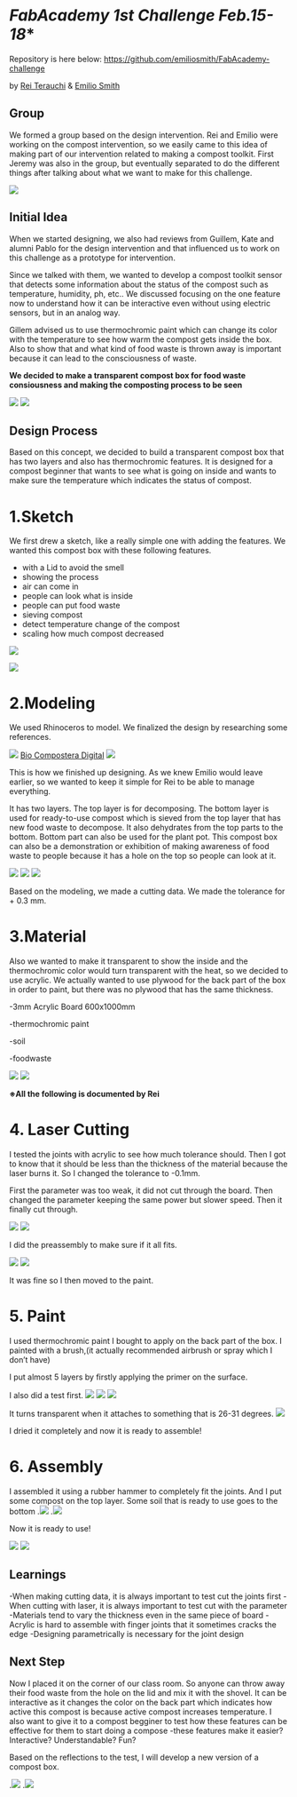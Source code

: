 *FabAcademy 1st Challenge Feb.15-18**
===============

Repository is here below:
https://github.com/emiliosmith/FabAcademy-challenge

by [Rei Terauchi](https://terauchi-rei.github.io/mdefweb/) & [Emilio Smith](https://emiliosmith.github.io/mdef_emilio2/)

## Group
We formed a group based on the design intervention. Rei and Emilio were working on the compost intervention, so we easily came to this idea of making part of our intervention related to making a compost toolkit.
First Jeremy was also in the group, but eventually separated to do the different things after talking about what we want to make for this challenge.

![](../images/fabacademy/challenge1/group.jpg)

## Initial Idea
When we started designing, we also had reviews from Guillem, Kate and alumni Pablo for the design intervention and that influenced us to work on this challenge as a prototype for intervention.

Since we talked with them, we wanted to develop a compost toolkit sensor that detects some information about the status of the compost such as temperature, humidity, ph, etc.. We discussed focusing on the one feature now to understand how it can be interactive even without using electric sensors, but in an analog way.  

Gillem advised us to use thermochromic paint which can change its color with the temperature to see how warm the compost gets inside the box. Also to show that and what kind of food waste is thrown away is important because it can lead to the consciousness of waste.

**We decided to make a transparent compost box for food waste consiousness and making the composting process to be seen**

![](/images/fabacademy/challenge1/refs.jpg)
![](/images/fabacademy/challenge1/guillem.jpg)

## Design Process
Based on this concept, we decided to build a transparent compost box that has two layers and also has thermochromic features. It is designed for a compost beginner that wants to see what is going on inside and wants to make sure the temperature which indicates the status of compost.

# 1.Sketch

We first drew a sketch, like a really simple one with adding the features.
We wanted this compost box with these following features.

- with a Lid to avoid the smell
- showing the process
- air can come in
- people can look what is inside
- people can put food waste
- sieving compost
- detect temperature change of the compost
- scaling how much compost decreased

![](/images/fabacademy/challenge1/1.jpeg)

![](/images/fabacademy/challenge1/2.jpeg)


# 2.Modeling

We used Rhinoceros to model. We finalized the design by researching some references.

![](/images/fabacademy/challenge1/bio.jpg)
[Bio Compostera Digital](http://www.fablab.uchile.cl/proyectos/455/biocompostera-digital/)
![](/images/fabacademy/challenge1/layer.jpg)

This is how we finished up designing. As we knew Emilio would leave earlier, so we wanted to keep it simple for Rei to be able to  manage everything.

It has two layers. The top layer is for decomposing. The bottom layer is used for ready-to-use compost which is sieved from the top layer that has new food waste to decompose. It also dehydrates from the top parts to the bottom. Bottom part can also be used for the plant pot.
This compost box can also be a demonstration or exhibition of making awareness of food waste to people because it has a hole on the top so people can look at it.

![](/images/fabacademy/challenge1/model.jpg)
![](/images/fabacademy/challenge1/cut.jpg)
![](/images/fabacademy/challenge1/3.jpeg)

Based on the modeling, we made a cutting data. We made the tolerance for + 0.3 mm.

# 3.Material

Also we wanted to make it transparent to show the inside and the thermochromic color would turn transparent with the heat, so we decided to use acrylic. We actually wanted to use plywood for the back part of the box in order to paint, but there was no plywood that has the same thickness.

-3mm Acrylic Board 600x1000mm

-thermochromic paint

-soil

-foodwaste

![](/images/fabacademy/challenge1/S__4431879.jpg)
![](/images/fabacademy/challenge1/S__4431891.jpg)

**※All the following is documented by Rei**

# 4. Laser Cutting

I tested the joints with acrylic to see how much tolerance should. Then I got to know that it should be less than the thickness of the material because the laser burns it. So I changed the tolerance to -0.1mm.

First the parameter was too weak, it did not cut through the board. Then changed the parameter keeping the same power but slower speed. Then it finally cut through.

![](/images/fabacademy/challenge1/S__4431880.jpg)
![](/images/fabacademy/challenge1/S__4431887.jpg)

I did the preassembly to make sure if it all fits.

![](/images/fabacademy/challenge1/S__4431889.jpg)
![](/images/fabacademy/challenge1/S__4431890.jpg)

It was fine so I then moved to the paint.

# 5. Paint

I used thermochromic paint I bought to apply on the back part of the box. I painted with a brush,(it actually recommended airbrush or spray which I don’t have)

I put almost 5 layers by firstly applying the primer on the surface.

I also did a test first.
![](/images/fabacademy/challenge1/S__4431895.jpg)
![](/images/fabacademy/challenge1/S__4431894.jpg)
![](/images/fabacademy/challenge1/S__4431900.jpg)

It turns transparent when it attaches to something that is 26-31 degrees.
![](/images/fabacademy/challenge1/S__4431909.jpg)

I dried it completely and now it is ready to assemble!

# 6. Assembly
 I assembled it using a rubber hammer to completely fit the joints.
And I put some compost on the top layer. Some soil that is ready to use goes to the bottom
.![](/images/fabacademy/challenge1/S__4431902.jpg)
.![](/images/fabacademy/challenge1/S__4431901.jpg)

Now it is ready to use!

![](/images/fabacademy/challenge1/composting.gif)
![](/images/fabacademy/challenge1/Xz4PSiAFdNn4fcF1LeF21645193968-1645194045.gif)


## Learnings 

-When making cutting data, it is always important to test cut the joints first 
-When cutting with laser, it is always important to test cut with the parameter
-Materials tend to vary the thickness even in the same piece of board
-Acrylic is hard to assemble with finger joints that it sometimes cracks the edge
-Designing parametrically is necessary for the  joint design


## Next Step

Now I placed it on the corner of our class room. So anyone can throw away their food waste from the hole on the lid and mix it with the shovel. It can be interactive as it changes the color on the back part which indicates how active this compost is because active compost increases temperature.
I also want to give it to a compost begginer to test how these features can be effective for them to start doing a compose -these features make it easier? Interactive? Understandable? Fun?

Based on the reflections to the test, I will develop a new version of a compost box.

.![](/images/fabacademy/challenge1/feature.jpg)
.![](/images/fabacademy/challenge1/619CDB0E-4B08-4631-9270-84E70D4A134C.jpg)
